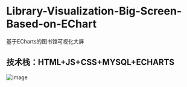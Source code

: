 # Library-Visualization-Big-Screen-Based-on-EChart
基于ECharts的图书馆可视化大屏

## 技术栈：HTML+JS+CSS+MYSQL+ECHARTS
![image](https://github.com/user-attachments/assets/24869651-dd07-48f1-b209-f9c71584faa8)
